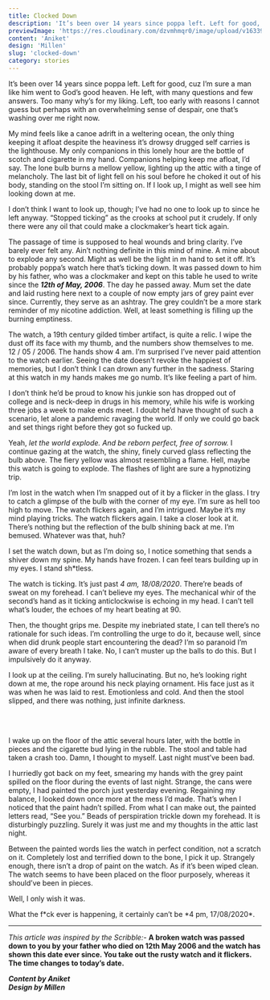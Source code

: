 ```yaml
---
title: Clocked Down
description: 'It’s been over 14 years since poppa left. Left for good, cuz I’m sure a man like him went to...'
previewImage: 'https://res.cloudinary.com/dzvmhmqr0/image/upload/v1633980955/Articles%20Cover%20Image/Clocked_Down_cwdh99.jpg'
content: 'Aniket'
design: 'Millen'
slug: 'clocked-down'
category: stories
---
```


It’s been over 14 years since poppa left. Left for good, cuz I’m sure a man like him went to God’s good heaven. He left, with many questions and few answers. Too many why’s for my liking. Left, too early with reasons I cannot guess but perhaps with an overwhelming sense of despair, one that’s washing over me right now.

My mind feels like a canoe adrift in a weltering ocean, the only thing keeping it afloat despite the heaviness it’s drowsy drugged self carries is the lighthouse. My only companions in this lonely hour are the bottle of scotch and cigarette in my hand. Companions helping keep me afloat, I’d say. The lone bulb burns a mellow yellow, lighting up the attic with a tinge of melancholy. The last bit of light fell on his soul before he choked it out of his body, standing on the stool I’m sitting on. If I look up, I might as well see him looking down at me.

I don’t think I want to look up, though; I’ve had no one to look up to since he left anyway. “Stopped ticking” as the crooks at school put it crudely. If only there were any oil that could make a clockmaker’s heart tick again.

The passage of time is supposed to heal wounds and bring clarity. I’ve barely ever felt any. Ain’t nothing definite in this mind of mine. A mine about to explode any second. Might as well be the light in m hand to set it off. It’s probably poppa’s watch here that’s ticking down. It was passed down to him by his father, who was a clockmaker and kept on this table he used to write since the **_12th of May, 2006_**. The day he passed away. Mum set the date and laid rusting here next to a couple of now empty jars of grey paint ever since. Currently, they serve as an ashtray. The grey couldn’t be a more stark reminder of my nicotine addiction. Well, at least something is filling up the burning emptiness.

The watch, a 19th century gilded timber artifact, is quite a relic. I wipe the dust off its face with my thumb, and the numbers show themselves to me. 12 / 05 / 2006. The hands show 4 am. I’m surprised I’ve never paid attention to the watch earlier. Seeing the date doesn’t revoke the happiest of memories, but I don’t think I can drown any further in the sadness. Staring at this watch in my hands makes me go numb. It’s like feeling a part of him.

I don’t think he’d be proud to know his junkie son has dropped out of college and is neck-deep in drugs in his memory, while his wife is working three jobs a week to make ends meet. I doubt he’d have thought of such a scenario, let alone a pandemic ravaging the world. If only we could go back and set things right before they got so fucked up.

Yeah, _let the world explode. And be reborn perfect, free of sorrow._ I continue gazing at the watch, the shiny, finely curved glass reflecting the bulb above. The fiery yellow was almost resembling a flame. Hell, maybe this watch is going to explode. The flashes of light are sure a hypnotizing trip.

I’m lost in the watch when I’m snapped out of it by a flicker in the glass. I try to catch a glimpse of the bulb with the corner of my eye. I’m sure as hell too high to move. The watch flickers again, and I’m intrigued. Maybe it’s my mind playing tricks. The watch flickers again. I take a closer look at it. There’s nothing but the reflection of the bulb shining back at me. I’m bemused. Whatever was that, huh?

I set the watch down, but as I’m doing so, I notice something that sends a shiver down my spine. My hands have frozen. I can feel tears building up in my eyes. I stand sh\*tless.

The watch is ticking. It’s just past _4 am, 18/08/2020_. There’re beads of sweat on my forehead. I can’t believe my eyes. The mechanical whir of the second’s hand as it ticking anticlockwise is echoing in my head. I can’t tell what’s louder, the echoes of my heart beating at 90.

Then, the thought grips me. Despite my inebriated state, I can tell there’s no rationale for such ideas. I’m controlling the urge to do it, because well, since when did drunk people start encountering the dead? I’m so paranoid I’m aware of every breath I take. No, I can’t muster up the balls to do this. But I impulsively do it anyway.

I look up at the ceiling. I’m surely hallucinating. But no, he’s looking right down at me, the rope around his neck playing ornament. His face just as it was when he was laid to rest. Emotionless and cold.
And then the stool slipped, and there was nothing, just infinite darkness.

<br>
<br>

I wake up on the floor of the attic several hours later, with the bottle in pieces and the cigarette bud lying in the rubble. The stool and table had taken a crash too. Damn, I thought to myself. Last night must’ve been bad.

I hurriedly got back on my feet, smearing my hands with the grey paint spilled on the floor during the events of last night. Strange, the cans were empty, I had painted the porch just yesterday evening. Regaining my balance, I looked down once more at the mess I’d made. That’s when I noticed that the paint hadn’t spilled. From what I can make out, the painted letters read, “See you.” Beads of perspiration trickle down my forehead. It is disturbingly puzzling. Surely it was just me and my thoughts in the attic last night.

Between the painted words lies the watch in perfect condition, not a scratch on it. Completely lost and terrified down to the bone, I pick it up. Strangely enough, there isn’t a drop of paint on the watch. As if it’s been wiped clean. The watch seems to have been placed on the floor purposely, whereas it should’ve been in pieces.

Well, I only wish it was.

What the f*ck ever is happening, it certainly can’t be *4 pm, 17/08/2020\*.

---

_This article was inspired by the Scribble:-_ **A broken watch was passed down to you by your father who died on 12th May 2006 and the watch has shown this date ever since. You take out the rusty watch and it flickers. The time changes to today’s date.**

**_Content by Aniket_** <br>
**_Design by Millen_**
